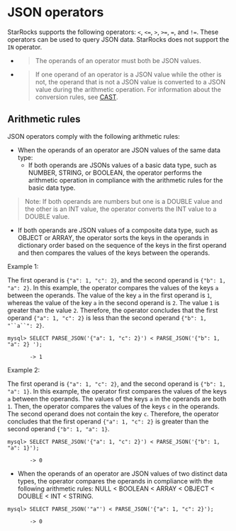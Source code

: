 # JSON operators

StarRocks supports the following operators: `<`, `<=`, `>`, `>=`, `=`, and `!=`. These operators can be used to query JSON data. StarRocks does not support the `IN` operator.

- > The operands of an operator must both be JSON values.

- > If one operand of an operator is a JSON value while the other is not, the operand that is not a JSON value is converted to a JSON value during the arithmetic operation. For information about the conversion rules, see [CAST](/sql-reference/sql-functions/json-functions/json-query-and-processing-functions/cast.md).

## Arithmetic rules

JSON operators comply with the following arithmetic rules:

- When the operands of an operator are JSON values of the same data type:
  - If both operands are JSONs values of a basic data type, such as NUMBER, STRING, or BOOLEAN, the operator performs the arithmetic operation in compliance with the arithmetic rules for the basic data type.

> Note: If both operands are numbers but one is a DOUBLE value and the other is an INT value, the operator converts the INT value to a DOUBLE value.

- If both operands are JSON values of a composite data type, such as OBJECT or ARRAY, the operator sorts the keys in the operands in dictionary order based on the sequence of the keys in the first operand and then compares the values of the keys between the operands.

Example 1:

The first operand is `{"a": 1, "c": 2}`, and the second operand is `{"b": 1, "a": 2}`. In this example, the operator compares the values of the keys `a` between the operands. The value of the key `a` in the first operand is  `1`, whereas the value of the key `a` in the second operand is `2`. The value `1` is greater than the value `2`. Therefore, the operator concludes that the first operand `{"a": 1, "c": 2}` is less than the second operand `{"b": 1, "``a``": 2}`.

```Plain%20Text
mysql> SELECT PARSE_JSON('{"a": 1, "c": 2}') < PARSE_JSON('{"b": 1, "a": 2} ');

       -> 1
```

Example 2:

The first operand is `{"a": 1, "c": 2}`, and the second operand is `{"b": 1, "a": 1}`. In this example, the operator first compares the values of the keys `a` between the operands. The values of the keys `a` in the operands are both  `1`. Then, the operator compares the values of the keys `c` in the operands. The second operand does not contain the key `c`. Therefore, the operator concludes that the first operand `{"a": 1, "c": 2}` is greater than the second operand `{"b": 1, "a": 1}`.

```Plain%20Text
mysql> SELECT PARSE_JSON('{"a": 1, "c": 2}') < PARSE_JSON('{"b": 1, "a": 1}');

       -> 0
```

- When the operands of an operator are JSON values of two distinct data types, the operator compares the operands in compliance with the following arithmetic rules: NULL < BOOLEAN < ARRAY < OBJECT < DOUBLE < INT < STRING.

```Plain%20Text
mysql> SELECT PARSE_JSON('"a"') < PARSE_JSON('{"a": 1, "c": 2}');

       -> 0
```
